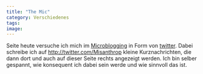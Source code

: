 ```yaml
---
title: "The Mic"
category: Verschiedenes
tags: 
image: 
---
```


Seite heute versuche ich mich im [Microblogging](http://de.wikipedia.org/wiki/Mikro-Blogging) in Form von [twitter](http://www.twitter.com). Dabei schreibe ich auf <http://twitter.com/Misanthrop> kleine Kurznachrichten, die dann dort und auch auf dieser Seite rechts angezeigt werden. Ich bin selber gespannt, wie konsequent ich dabei sein werde und wie sinnvoll das ist.